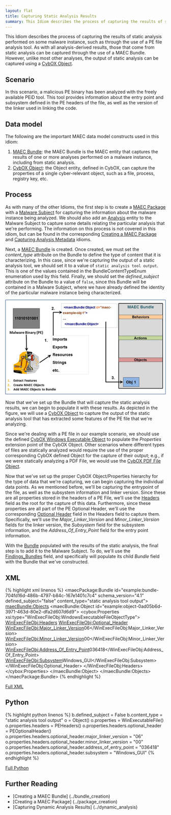 ```yaml
---
layout: flat
title: Capturing Static Analysis Results
summary: This Idiom describes the process of capturing the results of static analysis performed on some malware instance, such as through the use of a PE file analysis tool. 
---
```


This Idiom describes the process of capturing the results of static analysis performed on some malware instance, such as through the use of a PE file analysis tool. As with all analysis-derived results, those that come from static analysis can be captured through the use of a MAEC Bundle. However, unlike most other analyses, the output of static analysis can be captured using a [CybOX Object](/data-model/{{site.current_version}}/cybox/Object).

## Scenario

In this scenario, a malicious PE binary has been analyzed with the freely available PEiD tool. This tool provides information about the entry point and subsystem defined in the PE headers of the file, as well as the version of the linker used in linking the code.

## Data model

The following are the important MAEC data model constructs used in this idiom:

1. [MAEC Bundle](/data-model/{{site.current_version}}/maecBundle/BundleType): the MAEC Bundle is the MAEC entity that captures the results of one or more analyses performed on a malware instance, including from static analysis.
2. [CybOX Object](/data-model/{{site.current_version}}/cybox/ObjectType): the Object entity, defined in CybOX, can capture the properties of a single cyber-relevant object, such as a file, process, registry key, etc.

## Process

As with many of the other Idioms, the first step is to create a [MAEC Package](/data-model/{{site.current_version}}/maecPackage/PackageType) with a [Malware Subject](/data-model/{{site.current_version}}/maecPackage/MalwareSubjectType) for capturing the information about the malware instance being analyzed. We should also add an [Analysis](/data-model/{{site.current_version}}/maecPackage/AnalysisType) entity to the Malware Subject to capture some details relating the particular analysis that we're performing. The information on this process is not covered in this idiom, but can be found in the corresponding [Creating a MAEC Package](../package_creation) and [Capturing Analysis Metadata](../analysis_metadata) idioms.

Next, a [MAEC Bundle](/data-model/{{site.current_version}}/maecBundle/BundleType) is created. Once created, we must set the *content_type* attribute on the Bundle to define the type of content that it is characterizing.  In this case, since we're capturing the output of a static analysis tool, we should set it to a value of `static analysis tool output`. This is one of the values contained in the BundleContentTypeEnum enumeration used by this field. Finally, we should set the *defined_subject* attribute on the Bundle to a value of `false`, since this Bundle will be contained in a Malware Subject, where we have already defined the identity of the particular malware instance being characterized.

<img src="static_analysis.png" alt="Capturing Static Analysis Results in a Bundle" class="aside-text"/>

Now that we've set up the Bundle that will capture the static analysis results, we can begin to populate it with these results. As depicted in the figure, we will use a [CybOX Object](/data-model/{{site.current_version}}/cybox/ObjectType) to capture the output of the static analysis tool that has extracted some features of the PE file that we're analyzing. 

Since we're dealing with a PE file in our example scenario, we should use the defined [CybOX Windows Executable Object](/data-model/{{site.current_version}}/WinExecutableFileObj/WindowsExecutableFileObjectType) to populate the *Properties* extension point of the CybOX Object. Other scenarios where different types of files are statically analyzed would require the use of the proper corresponding CybOX defined Object for the capture of their output; e.g., if we were statically analyzing a PDF File, we would use the [CybOX PDF File Object](/data-model/{{site.current_version}}/PDFFileObj/PDFFileObjectType).

Now that we've set up the proper CybOX Object/Properties hierarchy for the type of data that we're capturing, we can begin capturing the individual data points. As we mentioned before, we'll be capturing the entrypoint of the file, as well as the subsystem information and linker version. Since these are all properties stored in the headers of a PE File, we'll use the [Headers](/data-model/{{site.current_version}}/WinExecutableFileObj/PEHeadersType) field as the root for the capture of this data. Furthermore, since these properties are all part of the PE Optional Header, we'll use the corresponding [Optional Header](/data-model/{{site.current_version}}/WinExecutableFileObj/PEOptionalHeaderType) field in the Headers field to capture them. Specifically, we'll use the *Major_Linker_Version* and *Minor_Linker_Version* fields for the linker version, the *Subsystem* field for the subsystem information, and the *Address_Of_Entry_Point* field for the entry point information.

With the [Bundle](/data-model/{{site.current_version}}/maecBundle/BundleType) populated with the results of the static analysis, the final step is to add it to the Malware Subject. To do, we'll use the [Findings_Bundles](/data-model/{{site.current_version}}/maecPackage/FindingsBundleListType) field, and specifically will populate its child *Bundle* field with the Bundle that we've constructed.

## XML

{% highlight xml linenos %}
<maecPackage:Bundle id="example:bundle-704fd16d-486b-4797-b84c-167e1401c7c4" schema_version="4.1" defined_subject="false" content_type="static analysis tool output">
  <maecBundle:Objects>
    <maecBundle:Object id="example:object-0ad05b6d-3971-463d-80e2-dfa2d607d6d9">
      <cybox:Properties xsi:type="WinExecFileObj:WindowsExecutableFileObjectType">
        <WinExecFileObj:Headers>
          <WinExecFileObj:Optional_Header>
            <WinExecFileObj:Major_Linker_Version>06</WinExecFileObj:Major_Linker_Version>
            <WinExecFileObj:Minor_Linker_Version>00</WinExecFileObj:Minor_Linker_Version>
            <WinExecFileObj:Address_Of_Entry_Point>036418</WinExecFileObj:Address_Of_Entry_Point>
            <WinExecFileObj:Subsystem>Windows_GUI</WinExecFileObj:Subsystem>
          </WinExecFileObj:Optional_Header>
        </WinExecFileObj:Headers>
      </cybox:Properties>
    </maecBundle:Object>
  </maecBundle:Objects>
</maecPackage:Bundle>
{% endhighlight %}

[Full XML](maec_static_analysis.xml)
## Python

{% highlight python linenos %}
b.defined_subject = False
b.content_type = "static analysis tool output"
o = Object()
o.properties = WinExecutableFile()
o.properties.headers = PEHeaders()
o.properties.headers.optional_header = PEOptionalHeader()
o.properties.headers.optional_header.major_linker_version = "06"
o.properties.headers.optional_header.minor_linker_version = "00"
o.properties.headers.optional_header.address_of_entry_point = "036418"
o.properties.headers.optional_header.subsystem = "Windows_GUI"
{% endhighlight %}

[Full Python](maec_static_analysis.py)

## Further Reading
* [Creating a MAEC Bundle] (../bundle_creation)
* [Creating a MAEC Package] (../package_creation)
* [Capturing Dynamic Analysis Results] (../dynamic_analysis)
